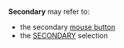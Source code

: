 **Secondary** may refer to:

*   the secondary [mouse button](/index.php/Mouse_button "Mouse button")
*   the [SECONDARY](/index.php/SECONDARY "SECONDARY") selection